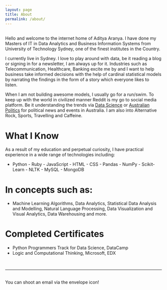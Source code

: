```yaml
---
layout: page
title: About
permalink: /about/
---
```



<br/>
Hello and welcome to the internet home of Aditya Aranya.
I have done my Masters of IT in Data Analytics and Business Information Systems from University of Technology Sydney, one of the finest institutes in the Country.

I currently live in Sydney. I love to play around with data, be it reading a blog or signing in for a newsletter, I am always up for it. Industries such as Telecommunication, Healthcare, Banking excite me by and I want to help business take informed decisions with the help of cardinal statistical models by narrating the findings in the form of a story which everyone likes to listen.

When I am not building awesome models, I usually go for a run/swim. To keep up with the world in civilized manner Reddit is my go to social media platform. Be it understanding the trends via <a href="https://www.reddit.com/r/datascience/" target="blank">Data Science</a> or <a href="https://www.reddit.com/r/AustralianPolitics/" target="blank">Australian Politics</a> for political news and events in Australia. I am also into Alternative Rock, Sports, Travelling and Caffeine.

<h1 class='demo'> What I Know </h1>

As a result of my education and perpetual curiosity, I have practical experience in a wide range of technologies including:

- Python - Ruby - JavaScript - HTML - CSS - Pandas - NumPy - Scikit-Learn - NLTK - MySQL - MongoDB

<h1 class='demo'> In concepts such as: </h1>

- Machine Learning Algorithms, Data Analytics, Statistical Data Analysis and Modelling, Natural Language Processing, Data Visualization and Visual Analytics, Data Warehousing and more.

<h1 class='demo'> Completed Certificates </h1>

- Python Programmers Track for Data Science, DataCamp
- Logic and Computational Thinking, Microsoft, EDX

<br/>
<hr/>
<br/>
<span class="contacticon center">
	<a href="mailto:contact@adityaaranya.co"><i class="fa fa-envelope-square"></i></a>
	<a href="https://github.com/StupendousEnzio" target="_blank"><i class="fa fa-github-square"></i></a>
	<a href="https://www.linkedin.com/in/aranyaa/" target="_blank"><i class="fa fa-linkedin-square"></i></a>
	<a href="https://twitter.com/AdityaAranya1" target="_blank"><i class="fa fa-twitter-square"></i></a>
</span>

<div class="col three caption">
	You can shoot an email via the envelope icon!  
</div>
